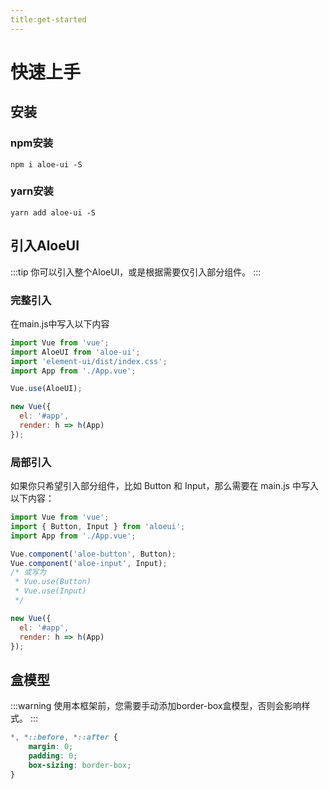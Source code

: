 ```yaml
---
title:get-started
---
```

# 快速上手
## 安装
### npm安装
```npm
npm i aloe-ui -S 
```
### yarn安装
```yarn
yarn add aloe-ui -S 
```

## 引入AloeUI
:::tip
你可以引入整个AloeUI，或是根据需要仅引入部分组件。
:::
### 完整引入
在main.js中写入以下内容
```javascript
import Vue from 'vue';
import AloeUI from 'aloe-ui';
import 'element-ui/dist/index.css';
import App from './App.vue';

Vue.use(AloeUI);

new Vue({
  el: '#app',
  render: h => h(App)
});
```
### 局部引入
如果你只希望引入部分组件，比如 Button 和 Input，那么需要在 main.js 中写入以下内容：
```javascript
import Vue from 'vue';
import { Button, Input } from 'aloeui';
import App from './App.vue';

Vue.component('aloe-button', Button);
Vue.component('aloe-input', Input);
/* 或写为
 * Vue.use(Button)
 * Vue.use(Input)
 */

new Vue({
  el: '#app',
  render: h => h(App)
});
```
## 盒模型
:::warning
使用本框架前，您需要手动添加border-box盒模型，否则会影响样式。
:::
```css
*, *::before, *::after {
    margin: 0;
    padding: 0;
    box-sizing: border-box;
}
```
